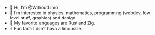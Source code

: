 - 👋 Hi, I’m @WithoutLimo
- 👀 I’m interested in physics, mathematics, programming (webdev, low level stuff, graphics) and design.
- 👅 My favorite languages are Rust and Zig.
- ⚡ Fun fact: I don't hava a limousine. 
